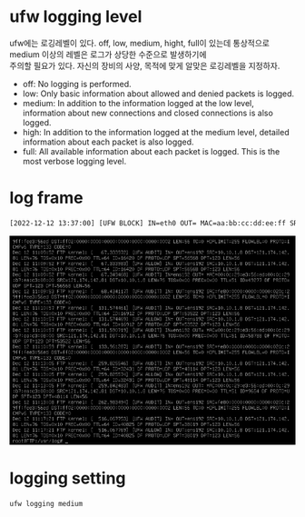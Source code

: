 # ufw logging level

ufw에는 로깅레벨이 있다. off, low, medium, hight, full이 있는데
통상적으로 medium 이상의 레벨은 로그가 상당한 수준으로 발생하기에  
주의할 필요가 있다. 
자신의 장비의 사양, 목적에 맞게 알맞은 로깅레벨을 지정하자.

* off: No logging is performed.
* low: Only basic information about allowed and denied packets is logged.
* medium: In addition to the information logged at the low level, information about new connections and closed connections is also logged.
* high: In addition to the information logged at the medium level, detailed information about each packet is also logged.
* full: All available information about each packet is logged. This is the most verbose logging level.

# log frame


``` bash
[2022-12-12 13:37:00] [UFW BLOCK] IN=eth0 OUT= MAC=aa:bb:cc:dd:ee:ff SRC=192.168.1.100 DST=192.168.1.200 LEN=40 TOS=0x00 PREC=0x00 TTL=64 ID=32002 DF PROTO=TCP SPT=59772 DPT=22 WINDOW=1024 RES=0x00 SYN URGP=0
```

![log](img/log.png)


# logging setting

``` bash
ufw logging medium 
```